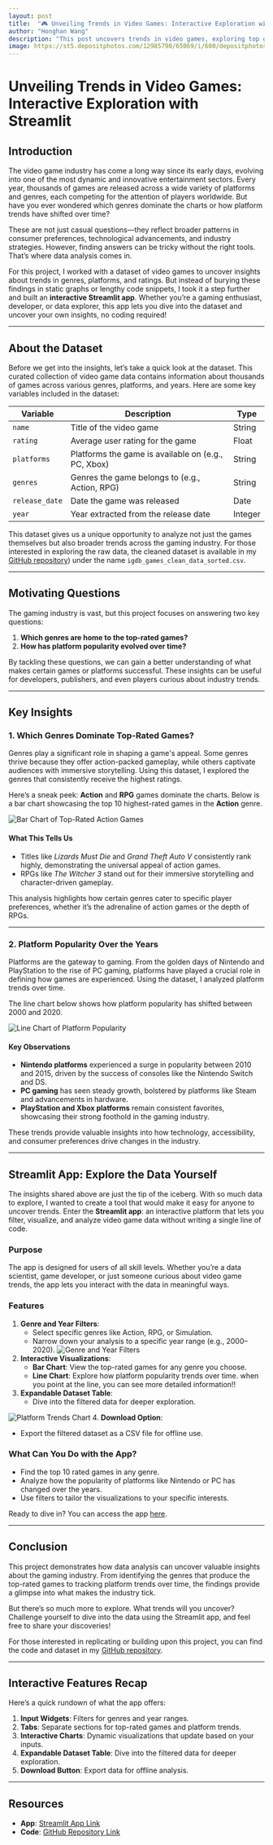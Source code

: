 ```yaml
---
layout: post
title:  "🎮 Unveiling Trends in Video Games: Interactive Exploration with Streamlit"
author: "Honghan Wang" 
description: "This post uncovers trends in video games, exploring top genres and platform popularity using data analysis and an interactive Streamlit app. Dive in to discover gaming insights!"
image: https://st5.depositphotos.com/12985790/65069/i/600/depositphotos_650690186-stock-photo-side-view-indian-player-headphones.jpg
---
```


# **Unveiling Trends in Video Games: Interactive Exploration with Streamlit**

## **Introduction**

The video game industry has come a long way since its early days, evolving into one of the most dynamic and innovative entertainment sectors. Every year, thousands of games are released across a wide variety of platforms and genres, each competing for the attention of players worldwide. But have you ever wondered which genres dominate the charts or how platform trends have shifted over time?

These are not just casual questions—they reflect broader patterns in consumer preferences, technological advancements, and industry strategies. However, finding answers can be tricky without the right tools. That’s where data analysis comes in.

For this project, I worked with a dataset of video games to uncover insights about trends in genres, platforms, and ratings. But instead of burying these findings in static graphs or lengthy code snippets, I took it a step further and built an **interactive Streamlit app**. Whether you’re a gaming enthusiast, developer, or data explorer, this app lets you dive into the dataset and uncover your own insights, no coding required!

---

## **About the Dataset**

Before we get into the insights, let’s take a quick look at the dataset. This curated collection of video game data contains information about thousands of games across various genres, platforms, and years. Here are some key variables included in the dataset:

| **Variable**       | **Description**                                      | **Type**       |
|---------------------|------------------------------------------------------|----------------|
| `name`             | Title of the video game                              | String         |
| `rating`           | Average user rating for the game                     | Float          |
| `platforms`        | Platforms the game is available on (e.g., PC, Xbox)  | String         |
| `genres`           | Genres the game belongs to (e.g., Action, RPG)       | String         |
| `release_date`     | Date the game was released                           | Date           |
| `year`             | Year extracted from the release date                | Integer        |

This dataset gives us a unique opportunity to analyze not just the games themselves but also broader trends across the gaming industry. For those interested in exploring the raw data, the cleaned dataset is available in my [GitHub repository](https://github.com/LucasW-BYU/Post-2-Video-Rating.git)) under the name `igdb_games_clean_data_sorted.csv`.

---

## **Motivating Questions**

The gaming industry is vast, but this project focuses on answering two key questions:
1. **Which genres are home to the top-rated games?**  
2. **How has platform popularity evolved over time?**

By tackling these questions, we can gain a better understanding of what makes certain games or platforms successful. These insights can be useful for developers, publishers, and even players curious about industry trends.

---

## **Key Insights**

### **1. Which Genres Dominate Top-Rated Games?**

Genres play a significant role in shaping a game's appeal. Some genres thrive because they offer action-packed gameplay, while others captivate audiences with immersive storytelling. Using this dataset, I explored the genres that consistently receive the highest ratings.

Here’s a sneak peek: **Action** and **RPG** games dominate the charts. Below is a bar chart showcasing the top 10 highest-rated games in the **Action** genre.

![Bar Chart of Top-Rated Action Games]({{site.url}}{{site.baseurl}}/assets/images/newplot%20(3).png)

#### **What This Tells Us**
- Titles like *Lizards Must Die* and *Grand Theft Auto V* consistently rank highly, demonstrating the universal appeal of action games.
- RPGs like *The Witcher 3* stand out for their immersive storytelling and character-driven gameplay.

This analysis highlights how certain genres cater to specific player preferences, whether it’s the adrenaline of action games or the depth of RPGs.

---

### **2. Platform Popularity Over the Years**

Platforms are the gateway to gaming. From the golden days of Nintendo and PlayStation to the rise of PC gaming, platforms have played a crucial role in defining how games are experienced. Using the dataset, I analyzed platform trends over time.

The line chart below shows how platform popularity has shifted between 2000 and 2020.

![Line Chart of Platform Popularity]({{site.url}}{{site.baseurl}}/assets/images/newplot%20(4).png)

#### **Key Observations**
- **Nintendo platforms** experienced a surge in popularity between 2010 and 2015, driven by the success of consoles like the Nintendo Switch and DS.
- **PC gaming** has seen steady growth, bolstered by platforms like Steam and advancements in hardware.
- **PlayStation and Xbox platforms** remain consistent favorites, showcasing their strong foothold in the gaming industry.

These trends provide valuable insights into how technology, accessibility, and consumer preferences drive changes in the industry.

---

## **Streamlit App: Explore the Data Yourself**

The insights shared above are just the tip of the iceberg. With so much data to explore, I wanted to create a tool that would make it easy for anyone to uncover trends. Enter the **Streamlit app**: an interactive platform that lets you filter, visualize, and analyze video game data without writing a single line of code.

### **Purpose**
The app is designed for users of all skill levels. Whether you’re a data scientist, game developer, or just someone curious about video game trends, the app lets you interact with the data in meaningful ways.

### **Features**
1. **Genre and Year Filters**:
   - Select specific genres like Action, RPG, or Simulation.
   - Narrow down your analysis to a specific year range (e.g., 2000–2020).
![Genre and Year Filters]({{site.url}}{{site.baseurl}}/assets/images/%E5%B1%8F%E5%B9%95%E6%88%AA%E5%9B%BE(294).png)
2. **Interactive Visualizations**:
   - **Bar Chart**: View the top-rated games for any genre you choose.
   - **Line Chart**: Explore how platform popularity trends over time. when you point at the line, you can see more detailed information!!
3. **Expandable Dataset Table**: 
   - Dive into the filtered data for deeper exploration.

![Platform Trends Chart]({{site.url}}{{site.baseurl}}/assets/images/%E5%B1%8F%E5%B9%95%E6%88%AA%E5%9B%BE(297).png)
4. **Download Option**:
   - Export the filtered dataset as a CSV file for offline use.

### **What Can You Do with the App?**
- Find the top 10 rated games in any genre.
- Analyze how the popularity of platforms like Nintendo or PC has changed over the years.
- Use filters to tailor the visualizations to your specific interests.

Ready to dive in? You can access the app [here](https://new-video-game-app-app-3pvt7xamzfk2zhh9oyznnx.streamlit.app/).

---

## **Conclusion**

This project demonstrates how data analysis can uncover valuable insights about the gaming industry. From identifying the genres that produce the top-rated games to tracking platform trends over time, the findings provide a glimpse into what makes the industry tick.

But there’s so much more to explore. What trends will you uncover? Challenge yourself to dive into the data using the Streamlit app, and feel free to share your discoveries!

For those interested in replicating or building upon this project, you can find the code and dataset in my [GitHub repository](https://github.com/LucasW-BYU/new-video-game-streamlit-app.git).

---

## **Interactive Features Recap**

Here’s a quick rundown of what the app offers:
1. **Input Widgets**: Filters for genres and year ranges.
2. **Tabs**: Separate sections for top-rated games and platform trends.
3. **Interactive Charts**: Dynamic visualizations that update based on your inputs.
4. **Expandable Dataset Table**: Dive into the filtered data for deeper exploration.
5. **Download Button**: Export data for offline analysis.

---

## **Resources**
- **App**: [Streamlit App Link](https://new-video-game-app-app-3pvt7xamzfk2zhh9oyznnx.streamlit.app/)
- **Code**: [GitHub Repository Link](#)

